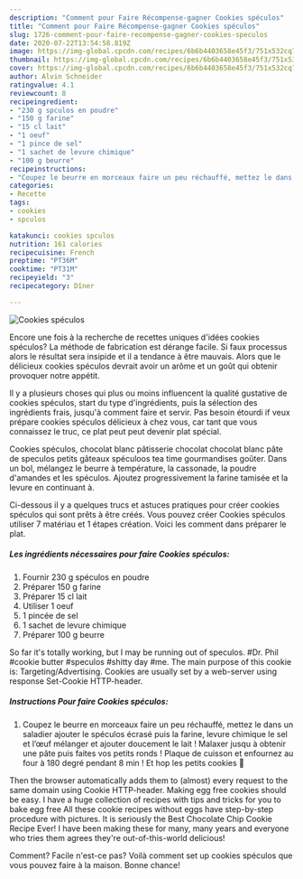 ```yaml
---
description: "Comment pour Faire Récompense-gagner Cookies spéculos"
title: "Comment pour Faire Récompense-gagner Cookies spéculos"
slug: 1726-comment-pour-faire-recompense-gagner-cookies-speculos
date: 2020-07-22T13:54:58.819Z
image: https://img-global.cpcdn.com/recipes/6b6b4403658e45f3/751x532cq70/cookies-speculos-photo-principale-de-la-recette.jpg
thumbnail: https://img-global.cpcdn.com/recipes/6b6b4403658e45f3/751x532cq70/cookies-speculos-photo-principale-de-la-recette.jpg
cover: https://img-global.cpcdn.com/recipes/6b6b4403658e45f3/751x532cq70/cookies-speculos-photo-principale-de-la-recette.jpg
author: Alvin Schneider
ratingvalue: 4.1
reviewcount: 8
recipeingredient:
- "230 g spculos en poudre"
- "150 g farine"
- "15 cl lait"
- "1 oeuf"
- "1 pince de sel"
- "1 sachet de levure chimique"
- "100 g beurre"
recipeinstructions:
- "Coupez le beurre en morceaux faire un peu réchauffé, mettez le dans un saladier ajouter le spéculos écrasé puis la farine, levure chimique le sel et l’œuf mélanger et ajouter doucement le lait ! Malaxer jusqu à obtenir une pâte puis faites vos petits ronds ! Plaque de cuisson et enfournez au four à 180 degré pendant 8 min ! Et hop les petits cookies 🍪"
categories:
- Recette
tags:
- cookies
- spculos

katakunci: cookies spculos 
nutrition: 161 calories
recipecuisine: French
preptime: "PT36M"
cooktime: "PT31M"
recipeyield: "3"
recipecategory: Dîner

---
```



![Cookies spéculos](https://img-global.cpcdn.com/recipes/6b6b4403658e45f3/751x532cq70/cookies-speculos-photo-principale-de-la-recette.jpg)

Encore une fois à la recherche de recettes uniques d'idées cookies spéculos? La méthode de fabrication est dérange facile. Si faux processus alors le résultat sera insipide et il a tendance à être mauvais. Alors que le délicieux cookies spéculos devrait avoir un arôme et un goût qui obtenir provoquer notre appétit.

Il y a plusieurs choses qui plus ou moins influencent la qualité gustative de cookies spéculos, start du type d'ingrédients, puis la sélection des ingrédients frais, jusqu'à comment faire et servir. Pas besoin étourdi if veux prépare cookies spéculos délicieux à chez vous, car tant que vous connaissez le truc, ce plat peut peut devenir plat spécial.

Cookies spéculos, chocolat blanc pâtisserie chocolat chocolat blanc pâte de speculos petits gâteaux spéculoos tea time gourmandises goûter. Dans un bol, mélangez le beurre à température, la cassonade, la poudre d&#39;amandes et les spéculos. Ajoutez progressivement la farine tamisée et la levure en continuant à.


Ci-dessous il y a quelques trucs et astuces pratiques pour créer cookies spéculos qui sont prêts à être créés. Vous pouvez créer Cookies spéculos utiliser 7 matériau et 1 étapes création. Voici les comment dans préparer le plat.

<!--inarticleads1-->

##### Les ingrédients nécessaires pour faire Cookies spéculos:

1. Fournir 230 g spéculos en poudre
1. Préparer 150 g farine
1. Préparer 15 cl lait
1. Utiliser 1 oeuf
1.  1 pincée de sel
1.  1 sachet de levure chimique
1. Préparer 100 g beurre


So far it&#39;s totally working, but I may be running out of speculos. #Dr. Phil #cookie butter #speculos #shitty day #me. The main purpose of this cookie is: Targeting/Advertising. Cookies are usually set by a web-server using response Set-Cookie HTTP-header. 

<!--inarticleads2-->

##### Instructions Pour faire Cookies spéculos:

1. Coupez le beurre en morceaux faire un peu réchauffé, mettez le dans un saladier ajouter le spéculos écrasé puis la farine, levure chimique le sel et l’œuf mélanger et ajouter doucement le lait ! Malaxer jusqu à obtenir une pâte puis faites vos petits ronds ! Plaque de cuisson et enfournez au four à 180 degré pendant 8 min ! Et hop les petits cookies 🍪


Then the browser automatically adds them to (almost) every request to the same domain using Cookie HTTP-header. Making egg free cookies should be easy. I have a huge collection of recipes with tips and tricks for you to bake egg free All these cookie recipes without eggs have step-by-step procedure with pictures. It is seriously the Best Chocolate Chip Cookie Recipe Ever! I have been making these for many, many years and everyone who tries them agrees they&#39;re out-of-this-world delicious! 


Comment? Facile n'est-ce pas? Voilà comment set up cookies spéculos que vous pouvez faire à la maison. Bonne chance!
